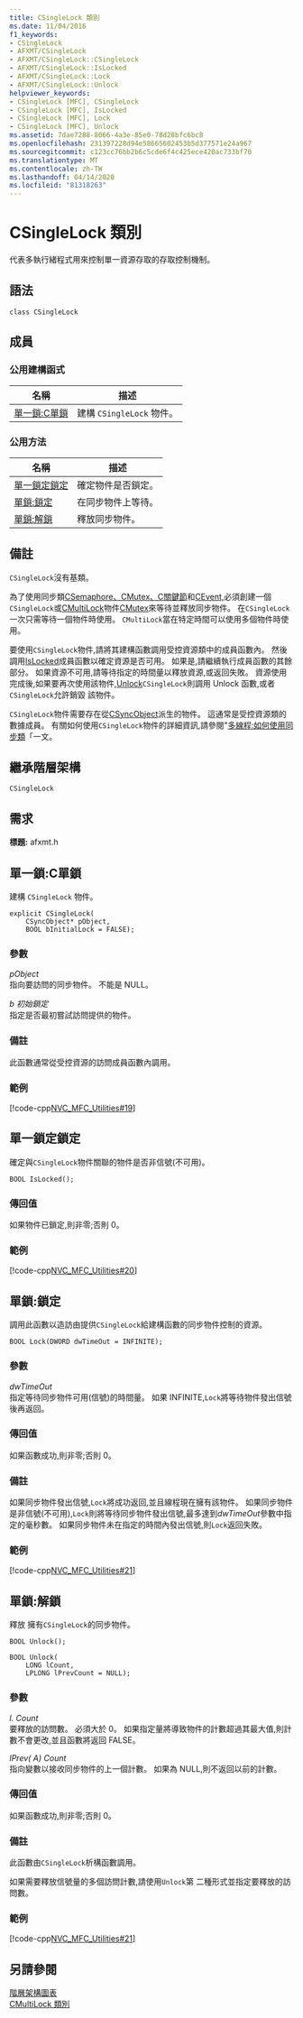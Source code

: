 ```yaml
---
title: CSingleLock 類別
ms.date: 11/04/2016
f1_keywords:
- CSingleLock
- AFXMT/CSingleLock
- AFXMT/CSingleLock::CSingleLock
- AFXMT/CSingleLock::IsLocked
- AFXMT/CSingleLock::Lock
- AFXMT/CSingleLock::Unlock
helpviewer_keywords:
- CSingleLock [MFC], CSingleLock
- CSingleLock [MFC], IsLocked
- CSingleLock [MFC], Lock
- CSingleLock [MFC], Unlock
ms.assetid: 7dae7288-8066-4a3e-85e0-78d28bfc6bc8
ms.openlocfilehash: 231397228d94e58665602453b5d377571e24a967
ms.sourcegitcommit: c123cc76bb2b6c5cde6f4c425ece420ac733bf70
ms.translationtype: MT
ms.contentlocale: zh-TW
ms.lasthandoff: 04/14/2020
ms.locfileid: "81318263"
---
```

# <a name="csinglelock-class"></a>CSingleLock 類別

代表多執行緒程式用來控制單一資源存取的存取控制機制。

## <a name="syntax"></a>語法

```
class CSingleLock
```

## <a name="members"></a>成員

### <a name="public-constructors"></a>公用建構函式

|名稱|描述|
|----------|-----------------|
|[單一鎖:C單鎖](#csinglelock)|建構 `CSingleLock` 物件。|

### <a name="public-methods"></a>公用方法

|名稱|描述|
|----------|-----------------|
|[單一鎖定鎖定](#islocked)|確定物件是否鎖定。|
|[單鎖:鎖定](#lock)|在同步物件上等待。|
|[單鎖:解鎖](#unlock)|釋放同步物件。|

## <a name="remarks"></a>備註

`CSingleLock`沒有基類。

為了使用同步類[CSemaphore、CMutex、C](../../mfc/reference/csemaphore-class.md)[關鍵節](../../mfc/reference/ccriticalsection-class.md)和[CEvent,](../../mfc/reference/cevent-class.md)必須創建一個`CSingleLock`或[CMultiLock](../../mfc/reference/cmultilock-class.md)物件[CMutex](../../mfc/reference/cmutex-class.md)來等待並釋放同步物件。 在`CSingleLock`一次只需等待一個物件時使用。 `CMultiLock`當在特定時間可以使用多個物件時使用。

要使用`CSingleLock`物件,請將其建構函數調用受控資源類中的成員函數內。 然後調用[IsLocked](#islocked)成員函數以確定資源是否可用。 如果是,請繼續執行成員函數的其餘部分。 如果資源不可用,請等待指定的時間量以釋放資源,或返回失敗。 資源使用完成後,如果要再次使用該物件,[Unlock](#unlock)`CSingleLock`則調用 Unlock 函數,或者`CSingleLock`允許銷毀 該物件。

`CSingleLock`物件需要存在從[CSyncObject](../../mfc/reference/csyncobject-class.md)派生的物件。 這通常是受控資源類的數據成員。 有關如何使用`CSingleLock`物件的詳細資訊,請參閱"[多線程:如何使用同步類](../../parallel/multithreading-how-to-use-the-synchronization-classes.md)「一文。

## <a name="inheritance-hierarchy"></a>繼承階層架構

`CSingleLock`

## <a name="requirements"></a>需求

**標題:** afxmt.h

## <a name="csinglelockcsinglelock"></a><a name="csinglelock"></a>單一鎖:C單鎖

建構 `CSingleLock` 物件。

```
explicit CSingleLock(
    CSyncObject* pObject,
    BOOL bInitialLock = FALSE);
```

### <a name="parameters"></a>參數

*pObject*<br/>
指向要訪問的同步物件。 不能是 NULL。

*b 初始鎖定*<br/>
指定是否最初嘗試訪問提供的物件。

### <a name="remarks"></a>備註

此函數通常從受控資源的訪問成員函數內調用。

### <a name="example"></a>範例

[!code-cpp[NVC_MFC_Utilities#19](../../mfc/codesnippet/cpp/csinglelock-class_1.h)]

## <a name="csinglelockislocked"></a><a name="islocked"></a>單一鎖定鎖定

確定與`CSingleLock`物件關聯的物件是否非信號(不可用)。

```
BOOL IsLocked();
```

### <a name="return-value"></a>傳回值

如果物件已鎖定,則非零;否則 0。

### <a name="example"></a>範例

[!code-cpp[NVC_MFC_Utilities#20](../../mfc/codesnippet/cpp/csinglelock-class_2.h)]

## <a name="csinglelocklock"></a><a name="lock"></a>單鎖:鎖定

調用此函數以造訪由提供`CSingleLock`給建構函數的同步物件控制的資源。

```
BOOL Lock(DWORD dwTimeOut = INFINITE);
```

### <a name="parameters"></a>參數

*dwTimeOut*<br/>
指定等待同步物件可用(信號)的時間量。 如果 INFINITE,`Lock`將等待物件發出信號後再返回。

### <a name="return-value"></a>傳回值

如果函數成功,則非零;否則 0。

### <a name="remarks"></a>備註

如果同步物件發出信號,`Lock`將成功返回,並且線程現在擁有該物件。 如果同步物件是非信號(不可用),`Lock`則將等待同步物件發出信號,最多達到*dwTimeOut*參數中指定的毫秒數。 如果同步物件未在指定的時間內發出信號,則`Lock`返回失敗。

### <a name="example"></a>範例

[!code-cpp[NVC_MFC_Utilities#21](../../mfc/codesnippet/cpp/csinglelock-class_3.h)]

## <a name="csinglelockunlock"></a><a name="unlock"></a>單鎖:解鎖

釋放 擁有`CSingleLock`的同步物件。

```
BOOL Unlock();

BOOL Unlock(
    LONG lCount,
    LPLONG lPrevCount = NULL);
```

### <a name="parameters"></a>參數

*l. Count*<br/>
要釋放的訪問數。 必須大於 0。 如果指定量將導致物件的計數超過其最大值,則計數不會更改,並且函數將返回 FALSE。

*lPrev( A) Count*<br/>
指向變數以接收同步物件的上一個計數。 如果為 NULL,則不返回以前的計數。

### <a name="return-value"></a>傳回值

如果函數成功,則非零;否則 0。

### <a name="remarks"></a>備註

此函數由`CSingleLock`析構函數調用。

如果需要釋放信號量的多個訪問計數,請使用`Unlock`第 二種形式並指定要釋放的訪問數。

### <a name="example"></a>範例

[!code-cpp[NVC_MFC_Utilities#21](../../mfc/codesnippet/cpp/csinglelock-class_3.h)]

## <a name="see-also"></a>另請參閱

[階層架構圖表](../../mfc/hierarchy-chart.md)<br/>
[CMultiLock 類別](../../mfc/reference/cmultilock-class.md)
